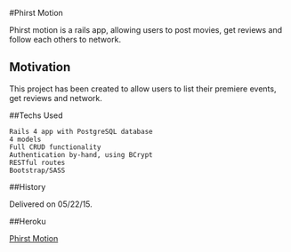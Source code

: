 #Phirst Motion

Phirst motion is a rails app, allowing users to post movies, get reviews and follow each others to network.

## Motivation

This project has been created to allow users to list their premiere events, get reviews and network.

##Techs Used
```
Rails 4 app with PostgreSQL database
4 models
Full CRUD functionality
Authentication by-hand, using BCrypt
RESTful routes
Bootstrap/SASS
```

##History

Delivered on 05/22/15.


##Heroku

[Phirst Motion](https://peaceful-brook-4111.herokuapp.com/)

